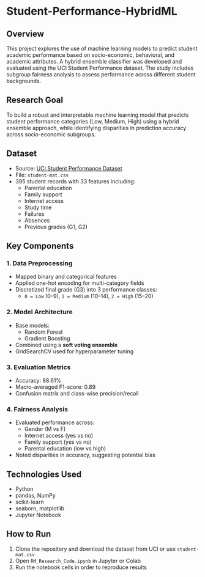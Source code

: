 # Student-Performance-HybridML

## Overview
This project explores the use of machine learning models to predict student academic performance based on socio-economic, behavioral, and academic attributes. A hybrid ensemble classifier was developed and evaluated using the UCI Student Performance dataset. The study includes subgroup fairness analysis to assess performance across different student backgrounds.

## Research Goal
To build a robust and interpretable machine learning model that predicts student performance categories (Low, Medium, High) using a hybrid ensemble approach, while identifying disparities in prediction accuracy across socio-economic subgroups.

## Dataset
- Source: [UCI Student Performance Dataset](https://archive.ics.uci.edu/ml/datasets/Student+Performance)
- File: `student-mat.csv`
- 395 student records with 33 features including:
  - Parental education
  - Family support
  - Internet access
  - Study time
  - Failures
  - Absences
  - Previous grades (G1, G2)

## Key Components

### 1. Data Preprocessing
- Mapped binary and categorical features
- Applied one-hot encoding for multi-category fields
- Discretized final grade (G3) into 3 performance classes:
  - `0 = Low` (0–9), `1 = Medium` (10–14), `2 = High` (15–20)

### 2. Model Architecture
- Base models:
  - Random Forest
  - Gradient Boosting
- Combined using a **soft voting ensemble**
- GridSearchCV used for hyperparameter tuning

### 3. Evaluation Metrics
- Accuracy: 88.61%
- Macro-averaged F1-score: 0.89
- Confusion matrix and class-wise precision/recall

### 4. Fairness Analysis
- Evaluated performance across:
  - Gender (M vs F)
  - Internet access (yes vs no)
  - Family support (yes vs no)
  - Parental education (low vs high)
- Noted disparities in accuracy, suggesting potential bias

## Technologies Used
- Python
- pandas, NumPy
- scikit-learn
- seaborn, matplotlib
- Jupyter Notebook

## How to Run
1. Clone the repository and download the dataset from UCI or use `student-mat.csv`
2. Open `RM_Research_Code.ipynb` in Jupyter or Colab
3. Run the notebook cells in order to reproduce results

